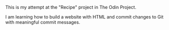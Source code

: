 This is my attempt at the "Recipe" project in The Odin Project.

I am learning how to build a website with HTML and commit changes to Git with meaningful commit messages. 
